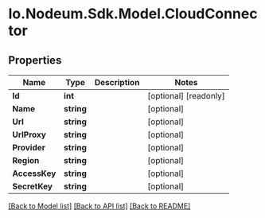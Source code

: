 # Io.Nodeum.Sdk.Model.CloudConnector
## Properties

Name | Type | Description | Notes
------------ | ------------- | ------------- | -------------
**Id** | **int** |  | [optional] [readonly] 
**Name** | **string** |  | [optional] 
**Url** | **string** |  | [optional] 
**UrlProxy** | **string** |  | [optional] 
**Provider** | **string** |  | [optional] 
**Region** | **string** |  | [optional] 
**AccessKey** | **string** |  | [optional] 
**SecretKey** | **string** |  | [optional] 

[[Back to Model list]](../README.md#documentation-for-models) [[Back to API list]](../README.md#documentation-for-api-endpoints) [[Back to README]](../README.md)

